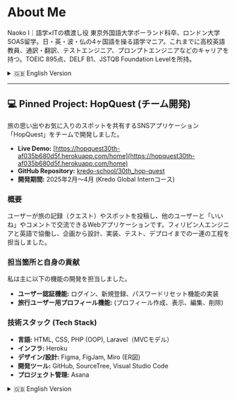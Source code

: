 # About Me
Naoko I｜語学×ITの橋渡し役
 東京外国語大学ポーランド科卒、ロンドン大学SOAS留学。日・英・波・仏の4ヶ国語を操る語学マニア。これまでに高校英語教員、通訳・翻訳、テストエンジニア、プロンプトエンジニアなどのキャリアを持つ。TOEIC 895点、DELF B1、JSTQB Foundation Levelを所持。

<details>
<summary>🇬🇧 English Version</summary>

# About Me
Naoko I | Bridging the gap between languages and IT
A graduate of Tokyo University of Foreign Studies (Polish Studies) and an exchange student at SOAS University of London. I am a language enthusiast fluent in four languages: Japanese, English, Polish, and French. My professional background includes roles as a high school English teacher, interpreter/translator, test engineer, and prompt engineer. I hold TOEIC 895, DELF B1, and JSTQB Foundation Level certifications.

</details>

---

## 💻 Pinned Project: HopQuest (チーム開発)

旅の思い出やお気に入りのスポットを共有するSNSアプリケーション「HopQuest」をチームで開発しました。

- **Live Demo:** [https://hopquest30th-af035b680d5f.herokuapp.com/home](https://hopquest30th-af035b680d5f.herokuapp.com/home)
- **GitHub Repository:** [kredo-school/30th_hop-quest](https://github.com/kredo-school/30th_hop-quest)
- **開発期間:** 2025年2月〜4月 (Kredo Global Internコース)

### 概要
ユーザーが旅の記録（クエスト）やスポットを投稿し、他のユーザーと「いいね」やコメントで交流できるWebアプリケーションです。フィリピン人エンジニアと英語で協働し、企画から設計、実装、テスト、デプロイまでの一連の工程を担当しました。

### 担当箇所と自身の貢献
私は主に以下の機能の開発を担当しました。
- **ユーザー認証機能:** ログイン、新規登録、パスワードリセット機能の実装
- **旅行ユーザー用プロフィール機能:** (プロフィール作成、表示、編集、削除)

### 技術スタック (Tech Stack)
- **言語:** HTML, CSS, PHP (OOP), Laravel（MVCモデル）
- **インフラ:** Heroku
- **デザイン/設計:** Figma, FigJam, Miro (ER図)
- **開発ツール:** GitHub, SourceTree, Visual Studio Code
- **プロジェクト管理:** Asana

<details>
<summary>🇬🇧 English Version</summary>

## 💻 Pinned Project: HopQuest (Team Project)

I co-developed "HopQuest," a social media application for sharing travel memories and favorite spots.

- **Live Demo:** [https://hopquest30th-af035b680d5f.herokuapp.com/home](https://hopquest30th-af035b680d5f.herokuapp.com/home)
- **GitHub Repository:** [kredo-school/30th_hop-quest](https://github.com/kredo-school/30th_hop-quest)
- **Development Period:** Feb - Apr 2025 (Kredo Global Intern Course)

### Overview
This web application allows users to post their travel logs (Quests) and favorite locations (Spots), and interact with other users through likes and comments. I collaborated with Filipino engineers in English, participating in the entire development lifecycle from planning and design to implementation, testing, and deployment.

### My Role & Contributions
I was primarily responsible for developing the following features:
- **User Authentication:** Implemented login, user registration, and password reset functionalities.
- **Profile Feature for Tourists:** Handled the full CRUD (Create, Read, Update, Delete) functionality for user profiles.

### Tech Stack
- **Languages:** HTML, CSS, PHP (OOP), Laravel (MVC)
- **Infrastructure:** Heroku
- **Design/Planning:** Figma, FigJam, Miro (ERD)
- **Development Tools:** GitHub, SourceTree, Visual Studio Code
- **Project Management:** Asana

</details>
